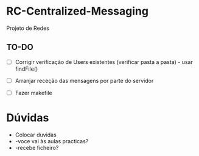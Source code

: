 # RC-Centralized-Messaging
Projeto de Redes

## TO-DO

- [ ] Corrigir verificação de Users existentes (verificar pasta a pasta) - usar findFile()
- [ ] Arranjar receção das mensagens por parte do servidor
- [ ] Fazer makefile


# Dúvidas

- Colocar duvidas
- -voce vai às aulas practicas?
- -recebe ficheiro?

